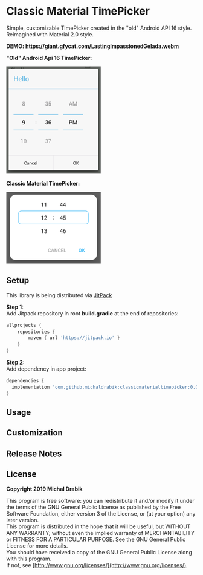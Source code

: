 Classic Material TimePicker
===========

Simple, customizable TimePicker created in the "old" Android API 16 style. Reimagined with Material 2.0 style.

**DEMO: https://giant.gfycat.com/LastingImpassionedGelada.webm**

**"Old" Android Api 16 TimePicker:**

<img src="assets/screenshot_old_picker.png" width="250" alt="screenshot 1">

**Classic Material TimePicker:**

<img src="assets/screenshot_new_picker.png" width="250" alt="screenshot 2">


## Setup
This library is being distributed via [JitPack](http://jitpack.io/)

**Step 1:**  
Add Jitpack repository in root **build.gradle** at the end of repositories:
```groovy
allprojects {
	repositories {
		maven { url 'https://jitpack.io' }
	}
}
```

**Step 2:**  
Add dependency in app project:
```groovy
dependencies {
  implementation 'com.github.michaldrabik:classicmaterialtimepicker:0.0.1'
}
```

## Usage
## Customization
## Release Notes

## License

**Copyright 2019 Michal Drabik**

This program is free software: you can redistribute it and/or modify it under the terms of the GNU General Public License as published by the Free Software Foundation, either version 3 of the License, or (at your option) any later version.  
This program is distributed in the hope that it will be useful, but WITHOUT ANY WARRANTY;
without even the implied warranty of MERCHANTABILITY or FITNESS FOR A PARTICULAR PURPOSE.
See the GNU General Public License for more details.  
You should have received a copy of the GNU General Public License along with this program.   
If not, see [http://www.gnu.org/licenses/](http://www.gnu.org/licenses/).
